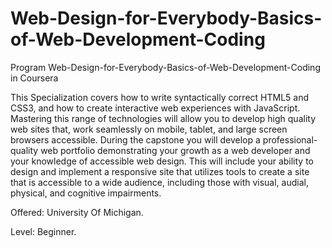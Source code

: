 # Web-Design-for-Everybody-Basics-of-Web-Development-Coding
Program Web-Design-for-Everybody-Basics-of-Web-Development-Coding in Coursera

This Specialization covers how to write syntactically correct HTML5 and CSS3, and how to create interactive web experiences with JavaScript. Mastering this range of technologies will allow you to develop high quality web sites that, work seamlessly on mobile, tablet, and large screen browsers accessible. During the capstone you will develop a professional-quality web portfolio demonstrating your growth as a web developer and your knowledge of accessible web design. This will include your ability to design and implement a responsive site that utilizes tools to create a site that is accessible to a wide audience, including those with visual, audial, physical, and cognitive impairments.

Offered: University Of Michigan.

Level: Beginner.
